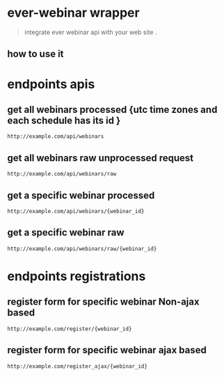 # ever-webinar wrapper

>integrate ever webinar api with your web site .

## how to use it 


# endpoints apis

## get all webinars processed {utc time zones and each schedule has its id } 

``` 
http://example.com/api/webinars
```

## get all webinars raw unprocessed request 

``` 
http://example.com/api/webinars/raw
```

## get a specific webinar processed 

``` 
http://example.com/api/webinars/{webinar_id}
```

## get a specific webinar raw

``` 
http://example.com/api/webinars/raw/{webinar_id}
```

# endpoints registrations 

## register form for specific webinar Non-ajax based 

``` 
http://example.com/register/{webinar_id}
```

## register form for specific webinar ajax based

``` 
http://example.com/register_ajax/{webinar_id}
```
